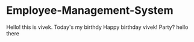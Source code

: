 # Employee-Management-System
Hello! this is vivek. Today's  my birthdy
Happy birthday vivek! Party?
hello there
